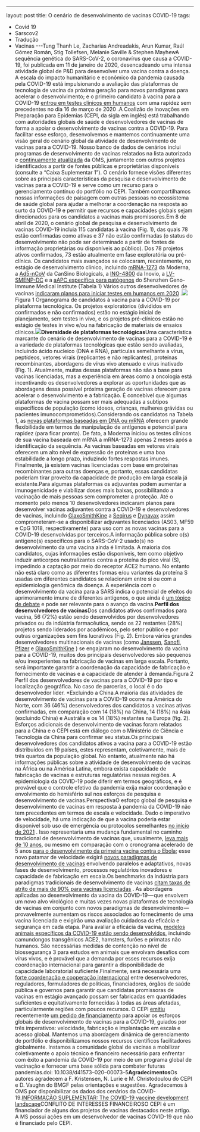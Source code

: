 ---
layout: post
title: O cenário de desenvolvimento de vacinas COVID-19
tags:
- Covid 19
- Sarscov2
- Tradução
- Vacinas
---Tung Thanh Le, Zacharias Andreadakis, Arun Kumar, Raúl Gómez Román, Stig Tollefsen, Melanie Saville & Stephen MayhewA sequência genética do SARS-CoV-2, o coronavírus que causa a COVID-19, foi publicada em 11 de janeiro de 2020, desencadeando uma intensa atividade global de P&D para desenvolver uma vacina contra a doença. A escala do impacto humanitário e econômico da pandemia causada pela COVID-19 está impulsionando a avaliação das plataformas de tecnologia de vacina da próxima geração para novos paradigmas para acelerar o desenvolvimento; e o primeiro candidato à vacina para a COVID-19 
[entrou em testes clínicos em humanos](https://www.modernatx.com/modernas-work-potential-vaccine-against-covid-19) com uma rapidez sem precedentes no dia 16 de março de 2020 .A Coalizão de Inovações em Preparação para Epidemias (CEPI, da sigla em inglês) está trabalhando com autoridades globais de saúde e desenvolvedores de vacinas de forma a apoiar o desenvolvimento de vacinas contra a COVID-19. Para facilitar esse esforço, desenvolvemos e mantemos continuamente uma visão geral do cenário global da atividade de desenvolvimento de vacinas para a COVID-19. Nosso banco de dados de cenários inclui programas de desenvolvimento de vacinas relatados na lista autorizada e 
[continuamente atualizada](https://www.who.int/blueprint/priority-diseases/key-action/novel-coronavirus-landscape-ncov.pdf) da OMS, juntamente com outros projetos identificados a partir de fontes públicas e proprietárias disponíveis (consulte a “Caixa Suplementar 1”). O cenário fornece visões diferentes sobre as principais características da pesquisa e desenvolvimento de vacinas para a COVID-19 e serve como um recurso para o gerenciamento contínuo do portfólio no CEPI. Também compartilhamos nossas informações de paisagem com outras pessoas no ecossistema de saúde global para ajudar a melhorar a coordenação na resposta ao surto da COVID-19 e permitir que recursos e capacidades globais sejam direcionados para os candidatos a vacinas mais promissores.Em 8 de abril de 2020, o cenário global de pesquisa e desenvolvimento de vacinas COVID-19 incluia 115 candidatas à vacina (Fig. 1), das quais 78 estão confirmadas como ativas e 37 não estão confirmadas (o status do desenvolvimento não pode ser determinado a partir de fontes de informação proprietárias ou disponíveis ao público). Dos 78 projetos ativos confirmados, 73 estão atualmente em fase exploratória ou pré-clínica. Os candidatos mais avançados se colocaram, recentemente, no estágio de desenvolvimento clínico, incluindo 
[mRNA-1273](https://clinicaltrials.gov/ct2/show/NCT04283461) da Moderna, a 
[Ad5-nCoV](https://clinicaltrials.gov/ct2/show/NCT04313127) da CanSino Biologicals, a 
[INO-4800](http://ir.inovio.com/news-and-media/news/press-release-details/2020/INOVIO-Initiates-Phase-1-Clinical-Trial-Of-Its-COVID-19-Vaccine-and-Plans-First-Dose-Today/default.aspx) da Inovio, a 
[LV-SMENP-DC](https://clinicaltrials.gov/ct2/show/NCT04276896) e a 
[aAPC específica para patógenos](https://clinicaltrials.gov/ct2/show/NCT04299724) do Shenzhen Geno-Immune Medical Institute (Tabela 1) Vários outros desenvolvedores de vacinas 
[indicaram planos para iniciar testes em humanos em 2020](https://www.nature.com/articles/d41587-020-00005-z) .![](https://cdn-images-1.medium.com/max/800/1*Yej2WuS9vdYKRVrgga7Ykg.jpeg)Figura 1 Organograma de candidatos à vacina para a COVID-19 por plataforma tecnológica. Os projetos exploratórios (divididos em confirmados e não confirmados) estão no estágio inicial de planejamento, sem testes in vivo, e os projetos pré-clínicos estão no estágio de testes in vivo e/ou na fabricação de materiais de ensaios clínicos.![](https://cdn-images-1.medium.com/max/800/1*GtdG61TTs4ETuWluGdbjdw.png)**Diversidade de plataformas tecnológicas**Uma característica marcante do cenário de desenvolvimento de vacinas para a COVID-19 é a variedade de plataformas tecnológicas que estão sendo avaliadas, incluindo ácido nucleico (DNA e RNA), partículas semelhante a vírus, peptídeos, vetores virais (replicantes e não replicantes), proteínas recombinantes, abordagens de vírus vivo atenuado e vírus inativado (Fig. 1). Atualmente, muitas dessas plataformas não são a base para vacinas licenciadas, mas a experiência em áreas como a oncologia está incentivando os desenvolvedores a explorar as oportunidades que as abordagens dessa possível próxima geração de vacinas oferecem para acelerar o desenvolvimento e a fabricação. É concebível que algumas plataformas de vacina possam ser mais adequadas a subtipos específicos de população (como idosos, crianças, mulheres grávidas ou pacientes imunocomprometidos).Considerando os candidatos na Tabela 1, as 
[novas plataformas baseadas em DNA ou mRNA](https://www.frontiersin.org/articles/10.3389/fimmu.2018.00600/full) oferecem grande flexibilidade em termos de manipulação de antígenos e potencial para rapidez (para ficar pronta). De fato, a Moderna iniciou os testes clínicos de sua vacina baseada em mRNA a mRNA-1273 apenas 2 meses após a identificação da sequência. As vacinas baseadas em vetores virais oferecem um alto nível de expressão de proteínas e uma boa estabilidade a longo prazo, induzindo fortes respostas imunes. Finalmente, já existem vacinas licenciadas com base em proteínas recombinantes para outras doenças e, portanto, essas candidatas poderiam tirar proveito da capacidade de produção em larga escala já existente.Para algumas plataformas os adjuvantes podem aumentar a imunogenicidade e viabilizar doses mais baixas, possibilitando a vacinação de mais pessoas sem comprometer a proteção. Até o momento pelo menos 10 desenvolvedores indicaram planos para desenvolver vacinas adjuvantes contra a COVID-19 e desenvolvedores de vacinas, incluindo 
[GlaxoSmithKine](https://www.gsk.com/en-gb/media/press-releases/cepi-and-gsk-announce-collaboration-to-strengthen-the-global-effort-to-develop-a-vaccine-for-the-2019-ncov-virus/) a 
[Seqirus](https://www.cslbehring.com/vita/2020/our-offer-to-help-battle-coronavirus) e 
[Dynavax](http://investors.dynavax.com/news-releases/news-release-details/dynavax-and-cepi-announce-collaboration-support-global-effort) assim comprometeram-se a disponibilizar adjuvantes licenciados (AS03, MF59 e CpG 1018, respectivamente) para uso com as novas vacinas para a COVID-19 desenvolvidas por terceiros.A informação pública sobre o(s) antígeno(s) especifícos para o SARS-CoV-2 usado(s) no desenvolvimento da uma vacina ainda é limitada. A maioria dos candidatos, cujas informações estão disponíveis, tem como objetivo induzir anticorpos neutralizantes contra a proteína do pico viral (S), impedindo a captação por meio do receptor ACE2 humano. No entanto não está claro como as diferentes formas e/ou variantes da proteína S usadas em diferentes candidatos se relacionam entre si ou com a epidemiologia genômica da doença. A experiência com o desenvolvimento da vacina para a SARS indica o potencial de efeitos do aprimoramento imune de diferentes antígenos, o que ainda é 
[um tópico de debate](https://www.pnas.org/content/early/2020/03/27/2005456117) e pode ser relevante para o avanço da vacina.**Perfil dos desenvolvedores de vacinas**Dos candidatos ativos confirmados para vacina, 56 (72%) estão sendo desenvolvidos por desenvolvedores privados ou da indústria farmacêutica, sendo os 22 restantes (28%) projetos sendo liderados por acadêmicos, pelo setor público e por outras organizações sem fins lucrativos (Fig. 2). Embora vários grandes desenvolvedores multinacionais de vacinas (como 
[Janssen](https://www.jnj.com/johnson-johnson-announces-a-lead-vaccine-candidate-for-covid-19-landmark-new-partnership-with-u-s-department-of-health-human-services-and-commitment-to-supply-one-billion-vaccines-worldwide-for-emergency-pandemic-use), 
[Sanofi](https://www.sanofi.com/en/about-us/our-stories/sanofi-s-response-in-the-fight-against-covid-19), 
[Pfizer](https://www.pfizer.com/news/press-release/press-release-detail/pfizer_and_biontech_to_co_develop_potential_covid_19_vaccine) e 
[GlaxoSmithKine](https://www.gsk.com/en-gb/media/press-releases/cepi-and-gsk-announce-collaboration-to-strengthen-the-global-effort-to-develop-a-vaccine-for-the-2019-ncov-virus/) ) se engajaram no desenvolvimento da vacina para a COVID-19, muitos dos principais desenvolvedores são pequenos e/ou inexperientes na fabricação de vacinas em larga escala. Portanto, será importante garantir a coordenação da capacidade de fabricação e fornecimento de vacinas e a capacidade de atender à demanda.Figura 2 Perfil dos desenvolvedores de vacinas para a COVID-19 por tipo e localização geográfica. No caso de parcerias, o local é o do desenvolvedor líder. *Excluindo a China.A maioria das atividades de desenvolvimento de vacinas para a COVID-19 ocorre na América do Norte, com 36 (46%) desenvolvedores dos candidatos a vacinas ativas confirmadas, em comparação com 14 (18%) na China, 14 (18%) na Ásia (excluindo China) e Austrália e os 14 (18%) restantes na Europa (fig. 2). Esforços adicionais de desenvolvimento de vacinas foram relatados para a China e o CEPI está em diálogo com o Ministério de Ciência e Tecnologia da China para confirmar seu status.Os principais desenvolvedores dos candidatos ativos a vacina para a COVID-19 estão distribuídos em 19 países, estes representam, coletivamente, mais de três quartos da população global. No entanto, atualmente não há informações públicas sobre a atividade de desenvolvimento de vacinas na África ou na América Latina, embora exista capacidade de fabricação de vacinas e estruturas regulatórias nessas regiões. A epidemiologia da COVID-19 pode diferir em termos geográficos, e é provável que o controle efetivo da pandemia exija maior coordenação e envolvimento do hemisfério sul nos esforços de pesquisa e desenvolvimento de vacinas.PerspectivaO esforço global de pesquisa e desenvolvimento de vacinas em resposta à pandemia da COVID-19 não tem precedentes em termos de escala e velocidade. Dado o imperativo de velocidade, há uma indicação de que a vacina poderia estar disponível sob uso de emergência ou protocolos semelhantes 
[no início de 2021](https://www.hhs.gov/about/news/2020/03/30/hhs-accelerates-clinical-trials-prepares-manufacturing-covid-19-vaccines.html) . Isso representaria uma mudança fundamental no caminho tradicional de desenvolvimento de vacinas que, usualmente, 
[leva mais de 10 anos](https://journals.plos.org/plosone/article?id=10.1371/journal.pone.0057755), ou mesmo em comparação com o cronograma acelerado de 5 anos 
[para o desenvolvimento da primeira vacina contra o Ebola](https://www.who.int/news-room/detail/12-11-2019-who-prequalifies-ebola-vaccine-paving-the-way-for-its-use-in-high-risk-countries); esse novo patamar de velocidade exigirá 
[novos paradigmas de desenvolvimento de vacinas](https://science.sciencemag.org/content/367/6485/1407) envolvendo paralelos e adaptativos, novas fases de desenvolvimento, processos regulatórios inovadores e capacidade de fabricação em escala.Os benchmarks da indústria para paradigmas tradicionais de desenvolvimento de vacinas 
[citam taxas de atrito de mais de 90% para vacinas licenciadas](https://journals.plos.org/plosone/article?id=10.1371/journal.pone.0057755) . As abordagens aplicadas ao desenvolvimento da vacina da COVID-19 — que envolvem um novo alvo virológico e muitas vezes novas plataformas de tecnologia de vacinas em conjunto com novos paradigmas de desenvolvimento — provavelmente aumentam os riscos associados ao fornecimento de uma vacina licenciada e exigirão uma avaliação cuidadosa da eficácia e segurança em cada etapa. Para avaliar a eficácia da vacina, 
[modelos animais específicos da COVID-19 estão sendo desenvolvidos](https://www.who.int/blueprint/priority-diseases/key-action/WHO-ad-hoc-Animal-Model-Working-Group_Summary.pdf), incluindo camundongos transgênicos ACE2, hamsters, furões e primatas não humanos. São necessárias medidas de contenção no nível de biossegurança 3 para estudos em animais que envolvam desafios com vírus vivos, e é provável que a demanda por esses recursos exija coordenação internacional para garantir a disponibilidade de capacidade laboratorial suficiente.Finalmente, será necessária uma 
[forte coordenação e cooperação internacional](https://doi.org/10.1016/S0140-6736%2820%2930763-7) entre desenvolvedores, reguladores, formuladores de políticas, financiadores, órgãos de saúde pública e governos para garantir que candidatas promissoras de vacinas em estágio avançado possam ser fabricadas em quantidades suficientes e equitativamente fornecidas à todas as áreas afetadas, particularmente regiões com poucos recursos. O CEPI 
[emitiu](https://doi.org/10.1016/S0140-6736%2820%2930763-7) recentemente 
[um pedido de financiamento](https://doi.org/10.1016/S0140-6736%2820%2930763-7) para apoiar os esforços globais de desenvolvimento de vacinas para a COVID-19, guiados por três imperativos: velocidade, fabricação e implantação em escala e acesso global. Mantemos uma abordagem dinâmica de gerenciamento de portfólio e disponibilizamos nossos recursos científicos facilitadores globalmente. Instamos a comunidade global de vacinas a mobilizar coletivamente o apoio técnico e financeiro necessário para enfrentar com êxito a pandemia da COVID-19 por meio de um programa global de vacinação e fornecer uma base sólida para combater futuras pandemias.doi: 10.1038/d41573–020–00073–5**Agradecimentos**Os autores agradecem a F. Kristensen, N. Lurie e M. Christodoulou do CEPI e D. Vaughn do BMGF pelas orientações e sugestões. Agradecemos à OMS por disponibilizar os dados dos cenários da COVID-19.[INFORMAÇÃO SUPLEMENTAR: The COVID-19 vaccine development landscape](https://media.nature.com/original/magazine-assets/d41573-020-00073-5/17881100)CONFLITO DE INTERESSES FINANCEIROSO CEPI é um financiador de alguns dos projetos de vacinas destacados neste artigo. A MS possui ações em um desenvolvedor de vacinas COVID-19 que não é financiado pelo CEPI.
